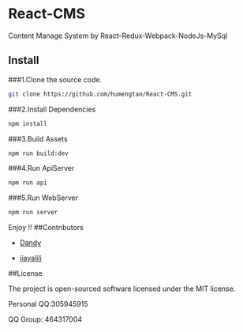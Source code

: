 # React-CMS
Content Manage System by React-Redux-Webpack-NodeJs-MySql 

## Install
###1.Clone the source code.
```bash
git clone https://github.com/humengtao/React-CMS.git
```
###2.Install Dependencies
```bash
npm install
```
###3.Build Assets
```bash
npm run build:dev
```
###4.Run ApiServer
```bash
npm run api
```
###5.Run WebServer
```bash
npm run server
```
Enjoy !! 
##Contributors
* [Dandy](https://github.com/humengtao)

* [jiayalili](https://github.com/jiayalili)

##License

The project is open-sourced software licensed under the MIT license.

Personal QQ:305945915
 
QQ Group: 464317004
